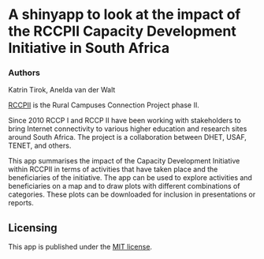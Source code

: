 # A shinyapp to look at the impact of the RCCPII Capacity Development Initiative in South Africa

### Authors
Katrin Tirok, Anelda van der Walt

[RCCPII](https://tenet-rccpii.github.io/rccpii-2018/) is the Rural Campuses Connection Project phase II. 

Since 2010 RCCP I and RCCP II have been working with stakeholders to bring Internet connectivity to various higher education and research sites around South Africa. The project is a collaboration between DHET, USAF, TENET, and others.

This app summarises the impact of the Capacity Development Initiative within RCCPII in terms of activities that have taken place and the beneficiaries of the initiative. The app can be used to explore activities and beneficiaries on a map and to draw plots with different combinations of categories. These plots can be downloaded for inclusion in presentations or reports.

## Licensing
This app is published under the [MIT license](https://github.com/katrintirok/rccpii-shinyapp/blob/master/LICENSE).

